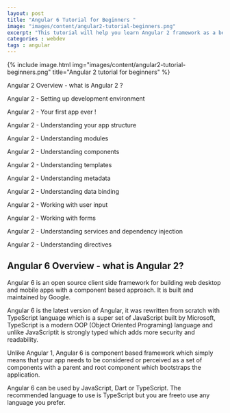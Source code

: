```yaml
---
layout: post
title: "Angular 6 Tutorial for Beginners "
image: "images/content/angular2-tutorial-beginners.png"
excerpt: "This tutorial will help you learn Angular 2 framework as a beginner "
categories : webdev
tags : angular 
---
```


{% include image.html
   img="images/content/angular2-tutorial-beginners.png"
       title="Angular 2 tutorial for beginners"
%}

Angular 2 Overview - what is Angular 2 ?

Angular 2 - Setting up development environment 

Angular 2 - Your first app ever !

Angular 2 - Understanding your app structure 

Angular 2 - Understanding modules

Angular 2 - Understanding components 

Angular 2 - Understanding templates

Angular 2 - Understanding metadata

Angular 2 - Understanding data binding 

Angular 2 - Working with user input

Angular 2 - Working with forms

Angular 2 - Understanding services and dependency injection 

Angular 2 - Understanding directives 


## Angular 6 Overview - what is Angular 2?

Angular 6 is an open source client side framework for building web desktop and mobile apps with a component based approach. It is built and maintained by Google.

Angular 6 is the latest version of Angular, it was rewritten from scratch with TypeScript language which is a super set of JavaScript built by Microsoft, TypeScript is a modern OOP (Object Oriented Programing) language and unlike JavaScriptit is strongly typed which adds more security and readability.

Unlike Angular 1, Angular 6 is component based framework which simply means that your app needs to be 
considered or perceived as a set of components with a parent and root component which bootstraps the application.

Angular 6 can be used by JavaScript, Dart or TypeScript. The recommended language to use is TypeScript but you are freeto use any language you prefer.









